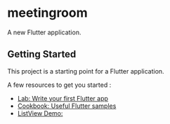 # meetingroom

A new Flutter application.

## Getting Started

This project is a starting point for a Flutter application.

A few resources to get you started :

- [Lab: Write your first Flutter app](https://flutter.dev/docs/get-started/codelab)
- [Cookbook: Useful Flutter samples](https://flutter.dev/docs/cookbook)
- [ListView Demo:](https://pusher.com/tutorials/flutter-listviews)
